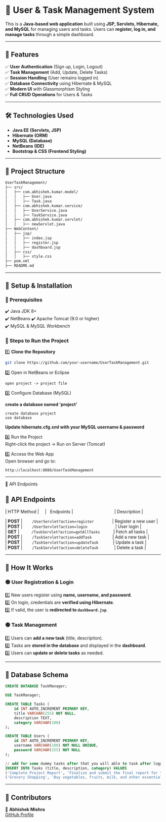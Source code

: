 # 📌 User & Task Management System  

This is a **Java-based web application** built using **JSP, Servlets, Hibernate, and MySQL** for managing users and tasks. Users can **register, log in, and manage tasks** through a simple dashboard.  

---

## 🚀 Features  
✅ **User Authentication** (Sign up, Login, Logout)  
✅ **Task Management** (Add, Update, Delete Tasks)  
✅ **Session Handling** (User remains logged in)  
✅ **Database Connectivity** using Hibernate & MySQL  
✅ **Modern UI** with Glassmorphism Styling  
✅ **Full CRUD Operations** for Users & Tasks  

---

## 🛠️ Technologies Used  
- **Java EE (Servlets, JSP)**  
- **Hibernate (ORM)**  
- **MySQL (Database)**  
- **NetBeans (IDE)**  
- **Bootstrap & CSS (Frontend Styling)**  

---

## 📂 Project Structure  
```bash
UserTaskManagement/
├── src/
│   ├── com.abhishek.kumar.model/
│   │   ├── User.java
│   │   ├── Task.java
│   ├── com.abhishek.kumar.service/
│   │   ├── UserService.java
│   │   ├── TaskService.java
│   ├── com.abhishek.kumar.servlet/
│   │   ├── newServlet.java
├── WebContent/
│   ├── jsp/
│   │   ├── index.jsp
│   │   ├── register.jsp
│   │   ├── dashboard.jsp
│   ├── css/
│   │   ├── style.css
├── pom.xml
├── README.md
```

---
## 📌 Setup & Installation  

### 🔹 Prerequisites  
✔️ Java JDK 8+  
✔️ NetBeans 
✔️ Apache Tomcat (9.0 or higher)  
✔️ MySQL & MySQL Workbench  

### 🔹 Steps to Run the Project  

1️⃣ **Clone the Repository**  
```sh
git clone https://github.com/your-username/UserTaskManagement.git
```

2️⃣ Open in NetBeans or Eclipse 
 ```
open project -> project file
```
3️⃣ Configure Database (MySQL) 
 
**create a database named 'project'**
```
create database project
use database
```
**Update hibernate.cfg.xml with your MySQL username & password** 
 
4️⃣ Run the Project  
Right-click the project → Run on Server (Tomcat)  

5️⃣ Access the Web App  
Open browser and go to:
```
http://localhost:8080/UserTaskManagement
```
--- 
📌 API Endpoints
## 📌 API Endpoints  

| HTTP Method |&nbsp;&nbsp;&nbsp;&nbsp; | &nbsp; Endpoints  | &nbsp;&nbsp; &nbsp; &nbsp; &nbsp; &nbsp; &nbsp; &nbsp; &nbsp;  &nbsp; &nbsp; &nbsp; &nbsp; &nbsp; &nbsp; &nbsp; &nbsp; | Description | 
  

| **POST**   |&nbsp; &nbsp; &nbsp; &nbsp;    `/UserServlet?action=register` &nbsp; &nbsp; &nbsp; &nbsp; &nbsp; &nbsp; &nbsp;  | Register a new user    |  
| **POST**   |&nbsp; &nbsp; &nbsp; &nbsp;  `/UserServlet?action=login`     &nbsp; &nbsp; &nbsp; &nbsp; &nbsp; &nbsp; &nbsp; &nbsp; &nbsp; &nbsp; &nbsp;   | User login             |  
| **GET**    |&nbsp; &nbsp; &nbsp; &nbsp; &nbsp;  `/TaskServlet?action=getAllTasks`  &nbsp; &nbsp; &nbsp; &nbsp; &nbsp; | Fetch all tasks |   
| **POST**   |&nbsp; &nbsp; &nbsp; &nbsp;  `/TaskServlet?action=addTask`   &nbsp; &nbsp; &nbsp; &nbsp; &nbsp; &nbsp; &nbsp; &nbsp; | Add a new task         |  
| **POST**   |&nbsp; &nbsp; &nbsp; &nbsp;  `/TaskServlet?action=updateTask`  &nbsp; &nbsp; &nbsp; &nbsp; &nbsp; &nbsp;| Update a task         |  
| **POST**   |&nbsp; &nbsp; &nbsp; &nbsp;  `/TaskServlet?action=deleteTask`  &nbsp; &nbsp; &nbsp; &nbsp; &nbsp; &nbsp; | Delete a task         |   

---
## 📌 How It Works  

### 🟢 User Registration & Login  
1️⃣ New users register using **name, username, and password**.  
2️⃣ On login, credentials are **verified using Hibernate**.  
3️⃣ If valid, the user is **redirected to `dashboard.jsp`**.  

### 🟢 Task Management  
1️⃣ Users can **add a new task** (title, description).  
2️⃣ Tasks are **stored in the database** and displayed in the **dashboard**.  
3️⃣ Users can **update or delete tasks** as needed.  

---
## 📌 Database Schema  

```sql
CREATE DATABASE TaskManager;

USE TaskManager;

CREATE TABLE Tasks (
    id INT AUTO_INCREMENT PRIMARY KEY,
    title VARCHAR(255) NOT NULL,
    description TEXT,
    category VARCHAR(100)
);

CREATE TABLE Users (
    id INT AUTO_INCREMENT PRIMARY KEY,
    username VARCHAR(100) NOT NULL UNIQUE,
    password VARCHAR(255) NOT NULL
);

// add for some dummy tasks after that you will able to task after logged_in
INSERT INTO Tasks (title, description, category) VALUES
('Complete Project Report', 'Finalize and submit the final report for the AI project.', 'Work'),
('Grocery Shopping', 'Buy vegetables, fruits, milk, and other essentials.', 'Personal')
```
---

## 📌 Contributors  

👤 **Abhishek Mishra**  
[GitHub Profile](https://github.com/Abhishek-Mishra31)  

